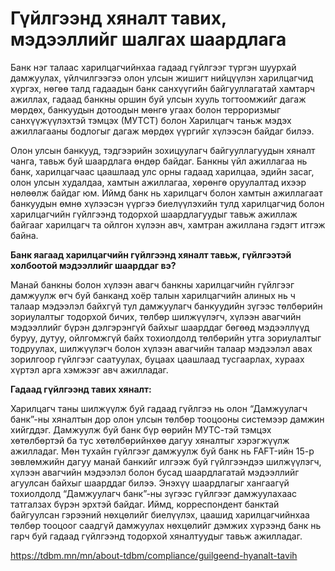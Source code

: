 # Гүйлгээнд хяналт тавих, мэдээллийг шалгах шаардлага

Банк нэг талаас харилцагчийнхаа гадаад гүйлгээг түргэн шуурхай дамжуулах, үйлчилгээгээ олон улсын жишигт нийцүүлэн харилцагчид хүргэх, нөгөө талд гадаадын банк санхүүгийн байгууллагатай хамтарч ажиллах, гадаад банкны оршин буй улсын хууль тогтоомжийг дагаж мөрдөх, банкуудын дотоодын мөнгө угаах болон терроризмыг санхүүжүүлэхтэй тэмцэх (МУТСТ) болон Харилцагч таньж мэдэх ажиллагааны бодлогыг дагаж мөрдөх үүргийг хүлээсэн байдаг билээ.

Олон улсын банкууд, тэдгээрийн зохицуулагч байгууллагуудын хяналт чанга, тавьж буй шаардлага өндөр байдаг. Банкны үйл ажиллагаа нь банк, харилцагчаас цаашлаад улс орны гадаад харилцаа, эдийн засаг, олон улсын худалдаа, хамтын ажиллагаа, хөрөнгө оруулалтад ихээр нөлөөлж байдаг юм. Иймд банк нь харилцагч болон хамтын ажиллагаат банкуудын өмнө хүлээсэн үүргээ биелүүлэхийн тулд харилцагчид болон харилцагчийн гүйлгээнд тодорхой шаардлагуудыг тавьж ажиллаж байгааг харилцагч та ойлгон хүлээн авч, хамтран ажиллана гэдэгт итгэж байна.

**Банк яагаад харилцагчийн гүйлгээнд хяналт тавьж, гүйлгээтэй холбоотой мэдээллийг шаарддаг вэ?**

Манай банкны болон хүлээн авагч банкны харилцагчийн гүйлгээг дамжуулж өгч буй банканд хоёр талын харилцагчийн алиных нь ч талаар мэдээлэл байхгүй тул дамжуулагч банкуудийн зүгээс төлбөрийн зориулалтыг тодорхой бичих, төлбөр шилжүүлэгч, хүлээн авагчийн мэдээллийг бүрэн дэлгэрэнгүй байхыг шаарддаг бөгөөд мэдээллүүд буруу, дутуу, ойлгомжгүй байх тохиолдолд төлбөрийн утга зориулалтыг тодруулах, шилжүүлэгч болон хүлээн авагчийн талаар мэдээлэл авах зорилгоор гүйлгээг саатуулах, буцаах цаашлаад тусгаарлах, хураах хүртэл арга хэмжээг авч ажилладаг.

**Гадаад гүйлгээнд тавих хяналт:**

Харилцагч таны шилжүүлж буй гадаад гүйлгээ нь олон “Дамжуулагч банк”-ны хяналтын дор олон улсын төлбөр тооцооны системээр дамжин хийгддэг. Дамжуулж буй банк бүр өөрийн МУТС-тэй тэмцэх хөтөлбөртэй ба тус хөтөлбөрийнхөө дагуу хяналтыг хэрэгжүүлж ажилладаг. Мөн тухайн гүйлгээг дамжуулж буй банк нь FAFT-ийн 15-р зөвлөмжийн дагуу манай банкийг илгээж буй гүйлгээндээ шилжүүлэгч, хүлээн авагчийн мэдээлэл болон бусад шаардлагатай мэдээллийг агуулсан байхыг шаарддаг билээ. Энэхүү шаардлагыг хангаагүй тохиолдолд “Дамжуулагч банк”-ны зүгээс гүйлгээг дамжуулахаас татгалзах бүрэн эрхтэй байдаг. Иймд, корреспондент банктай байгуулсан гэрээний нөхцөлийг биелүүлэх, цаашид харилцагчийнхаа төлбөр тооцоог саадгүй дамжуулах нөхцөлийг дэмжих хүрээнд банк нь гарч буй гадаад гүйлгээнд тодорхой хяналтуудыг тавьж ажилладаг.

https://tdbm.mn/mn/about-tdbm/compliance/guilgeend-hyanalt-tavih